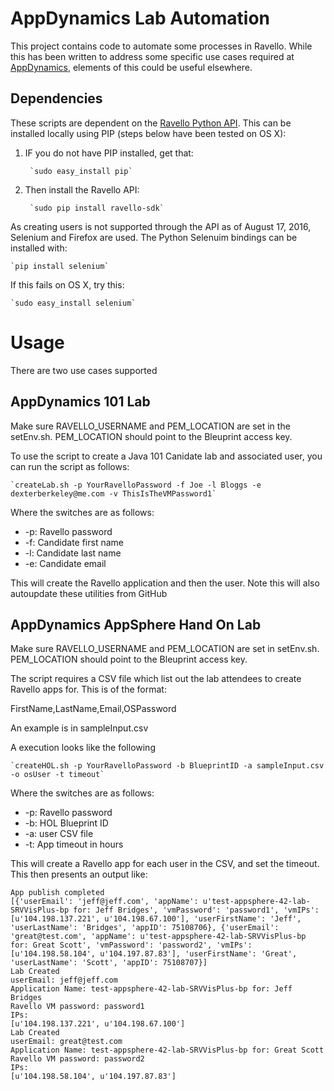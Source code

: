 # AppDynamics Lab Automation

This project contains code to automate some processes in Ravello. While this has been written to address some specific use cases required at [AppDynamics](http://www.appdynamics.com/), elements of this could be useful elsewhere.

## Dependencies

These scripts are dependent on the [Ravello Python API](https://github.com/ravello/python-sdk). This can be installed locally using PIP (steps below have been tested on OS X):

1. IF you do not have PIP installed, get that:

		`sudo easy_install pip`

2. Then install the Ravello API:

		`sudo pip install ravello-sdk`
	
As creating users is not supported through the API as of August 17, 2016, Selenium and Firefox are used. The Python Selenuim bindings can be installed with:

	`pip install selenium`

If this fails on OS X, try this:

	`sudo easy_install selenium`
	
# Usage

There are two use cases supported

## AppDynamics 101 Lab

Make sure RAVELLO_USERNAME and PEM_LOCATION are set in the setEnv.sh. PEM_LOCATION should point to the Bleuprint access key.

To use the script to create a Java 101 Canidate lab and associated user, you can run the script as follows:

	`createLab.sh -p YourRavelloPassword -f Joe -l Bloggs -e dexterberkeley@me.com -v ThisIsTheVMPassword1`

Where the switches are as follows:

* -p: Ravello password
* -f: Candidate first name
* -l: Candidate last name
* -e: Candidate email

This will create the Ravello application and then the user. Note this will also autoupdate these utilities from GitHub

## AppDynamics AppSphere Hand On Lab

Make sure RAVELLO_USERNAME and PEM_LOCATION are set in setEnv.sh. PEM_LOCATION should point to the Bleuprint access key.

The script requires a CSV file which list out the lab attendees to create Ravello apps for. This is of the format:

FirstName,LastName,Email,OSPassword

An example is in sampleInput.csv

A execution looks like the following

	`createHOL.sh -p YourRavelloPassword -b BlueprintID -a sampleInput.csv -o osUser -t timeout`

Where the switches are as follows:

* -p: Ravello password
* -b: HOL Blueprint ID
* -a: user CSV file
* -t: App timeout in hours

This will create a Ravello app for each user in the CSV, and set the timeout. This then presents an output like:

~~~~
App publish completed
[{'userEmail': 'jeff@jeff.com', 'appName': u'test-appsphere-42-lab-SRVVisPlus-bp for: Jeff Bridges', 'vmPassword': 'password1', 'vmIPs': [u'104.198.137.221', u'104.198.67.100'], 'userFirstName': 'Jeff', 'userLastName': 'Bridges', 'appID': 75108706}, {'userEmail': 'great@test.com', 'appName': u'test-appsphere-42-lab-SRVVisPlus-bp for: Great Scott', 'vmPassword': 'password2', 'vmIPs': [u'104.198.58.104', u'104.197.87.83'], 'userFirstName': 'Great', 'userLastName': 'Scott', 'appID': 75108707}]
Lab Created
userEmail: jeff@jeff.com
Application Name: test-appsphere-42-lab-SRVVisPlus-bp for: Jeff Bridges
Ravello VM password: password1
IPs:
[u'104.198.137.221', u'104.198.67.100']
Lab Created
userEmail: great@test.com
Application Name: test-appsphere-42-lab-SRVVisPlus-bp for: Great Scott
Ravello VM password: password2
IPs:
[u'104.198.58.104', u'104.197.87.83']
~~~~